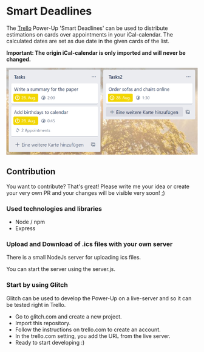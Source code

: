 # Smart Deadlines

The [Trello](https://trello.com/) Power-Up 'Smart Deadlines' can be used to distribute estimations on cards over appointments in your iCal-calendar. The calculated dates are set as due date in the given cards of the list. 

**Important: The origin iCal-calendar is only imported and will never be changed.**

![](https://raw.githubusercontent.com/michael-poten/smart-deadlines/master/images/lists.PNG)

## Contribution

You want to contribute? That's great! Please write me your idea or create your very own PR and your changes will be visible very soon! ;)

### Used technologies and libraries

- Node / npm
- Express

### Upload and Download of .ics files with your own server

There is a small NodeJs server for uploading ics files.

You can start the server using the server.js.

### Start by using Glitch

Glitch can be used to develop the Power-Up on a live-server and so it can be tested right in Trello.

- Go to glitch.com and create a new project.
- Import this repository.
- Follow the instructions on trello.com to create an account.
- In the trello.com setting, you add the URL from the live server.
- Ready to start developing :)
